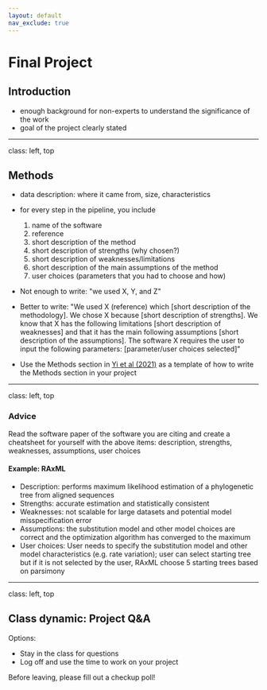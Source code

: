 ```yaml
---
layout: default
nav_exclude: true
---
```


# Final Project

## Introduction
- enough background for non-experts to understand the significance of the work
- goal of the project clearly stated

---
class: left, top

## Methods
- data description: where it came from, size, characteristics
- for every step in the pipeline, you include 
    1. name of the software
    2. reference
    3. short description of the method
    4. short description of strengths (why chosen?)
    5. short description of weaknesses/limitations
    6. short description of the main assumptions of the method
    7. user choices (parameters that you had to choose and how)

- Not enough to write: "we used X, Y, and Z"
- Better to write: "We used X (reference) which [short description of the methodology]. We chose X because [short description of strengths]. We know that X has the following limitations [short description of weaknesses] and that it has the main following assumptions [short description of the assumptions]. The software X requires the user to input the following parameters: [parameter/user choices selected]"
- Use the Methods section in [Yi et al (2021)](https://pubmed.ncbi.nlm.nih.gov/33607033/) as a template of how to write the Methods section in your project

---
class: left, top

### Advice

Read the software paper of the software you are citing and create a cheatsheet for yourself with the above items: description, strengths, weaknesses, assumptions, user choices

#### Example: RAxML
- Description: performs maximum likelihood estimation of a phylogenetic tree from aligned sequences
- Strengths: accurate estimation and statistically consistent
- Weaknesses: not scalable for large datasets and potential model misspecification error
- Assumptions: the substitution model and other model choices are correct and the optimization algorithm has converged to the maximum
- User choices: User needs to specify the substitution model and other model characteristics (e.g. rate variation); user can select starting tree but if it is not selected by the user, RAxML choose 5 starting trees based on parsimony


---
class: left, top

## Class dynamic: Project Q&A

Options:
- Stay in the class for questions
- Log off and use the time to work on your project

Before leaving, please fill out a checkup poll!